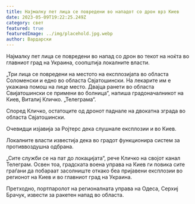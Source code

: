 ```yaml
---
title: Најмалку пет лица се повредени во нападот со дрон врз Киев
date: 2023-05-09T19:22:25.249Z
category: свет
featured: true
featuredImage: ../img/placehold.jpg.webp
author: Вардарски
---
```


Најмалку пет лица се повредени во напад со дрон во текот на ноќта во главниот град на Украина, соопштија локалните власти.

„Три лица се повредени на местото на експлозијата во областа Соломенски и едно во областа Свјатошински. На лекарите им е укажана помош на лице место. Двајца ранети во областа Свијатошински се примени во болница“, напиша градоначалникот на Киев, Виталиј Кличко. „Телеграма“.

Според Кличко, остатоците од дронот паднале на двокатна зграда во областа Свјатошински.

Очевидци изјавија за Ројтерс дека слушнале експлозии и во Киев.

Локалните власти известија дека во градот функционира систем за противвоздушна одбрана.

„Сите служби се на пат до локацијата“, рече Кличко на својот канал Телеграм. Освен тоа, градската воена управа на Киев ги повика сите граѓани да побараат засолниште откако беа пријавени експлозии во регионот на Киев и во главниот град на Украина.

Претходно, портпаролот на регионалната управа на Одеса, Серхиј Брачук, извести за ракетен напад во областа.
